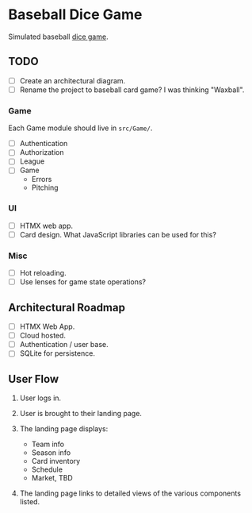 # Baseball Dice Game

Simulated baseball [dice game](https://milb.bamcontent.com/documents/8/5/8/313285858/BaseballDiceGame_LouisvilleBats.pdf).

## TODO

- [ ] Create an architectural diagram.
- [ ] Rename the project to baseball card game? I was thinking "Waxball".

### Game

Each Game module should live in `src/Game/`.

- [ ] Authentication
- [ ] Authorization
- [ ] League
- [ ] Game
  - Errors
  - Pitching

### UI

- [ ] HTMX web app.
- [ ] Card design. What JavaScript libraries can be used for this?

### Misc

- [ ] Hot reloading.
- [ ] Use lenses for game state operations?

## Architectural Roadmap

- [ ] HTMX Web App.
- [ ] Cloud hosted.
- [ ] Authentication / user base.
- [ ] SQLite for persistence.

## User Flow

1. User logs in.
2. User is brought to their landing page.
3. The landing page displays:

   - Team info
   - Season info
   - Card inventory
   - Schedule
   - Market, TBD

4. The landing page links to detailed views of the various components
   listed.
